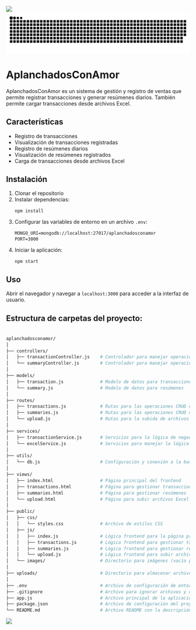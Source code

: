 <img src="https://user-images.githubusercontent.com/73097560/115834477-dbab4500-a447-11eb-908a-139a6edaec5c.gif">

<div align="center">
  <img src="https://github.com/Electromayonaise/Electromayonaise/blob/main/Assets/github-contribution-grid-snake%20blacktest(1).svg" alt="snake" />
</div>
<div id="user-content-toc">

# AplanchadosConAmor

AplanchadosConAmor es un sistema de gestión y registro de ventas que permite registrar transacciones y generar resúmenes diarios. También permite cargar transacciones desde archivos Excel.

## Características

- Registro de transacciones
- Visualización de transacciones registradas
- Registro de resúmenes diarios
- Visualización de resúmenes registrados
- Carga de transacciones desde archivos Excel

## Instalación

1. Clonar el repositorio
2. Instalar dependencias:
    ```
    npm install
    ```
3. Configurar las variables de entorno en un archivo `.env`:
    ```
    MONGO_URI=mongodb://localhost:27017/aplanchadosconamor
    PORT=3000
    ```
4. Iniciar la aplicación:
    ```
    npm start
    ```

## Uso

Abrir el navegador y navegar a `localhost:3000` para acceder a la interfaz de usuario.

## Estructura de carpetas del proyecto:

```bash

aplanchadosconamor/
│
├── controllers/
│   ├── transactionController.js    # Controlador para manejar operaciones relacionadas con transacciones
│   └── summaryController.js        # Controlador para manejar operaciones relacionadas con resúmenes
│
├── models/
│   ├── transaction.js              # Modelo de datos para transacciones
│   └── summary.js                  # Modelo de datos para resúmenes
│
├── routes/
│   ├── transactions.js             # Rutas para las operaciones CRUD de transacciones
│   ├── summaries.js                # Rutas para las operaciones CRUD de resúmenes
│   └── upload.js                   # Rutas para la subida de archivos Excel
│
├── services/
│   ├── transactionService.js       # Servicios para la lógica de negocio relacionada con transacciones
│   └── excelService.js             # Servicios para manejar la lógica relacionada con archivos Excel
│
├── utils/
│   └── db.js                       # Configuración y conexión a la base de datos
│
├── views/
│   ├── index.html                  # Página principal del frontend
│   ├── transactions.html           # Página para gestionar transacciones
│   ├── summaries.html              # Página para gestionar resúmenes
│   └── upload.html                 # Página para subir archivos Excel
│
├── public/
│   ├── css/
│   │   └── styles.css              # Archivo de estilos CSS
│   ├── js/
│   │   ├── index.js                # Lógica frontend para la página principal
│   │   ├── transactions.js         # Lógica frontend para gestionar transacciones
│   │   ├── summaries.js            # Lógica frontend para gestionar resúmenes
│   │   └── upload.js               # Lógica frontend para subir archivos Excel
│   └── images/                     # Directorio para imágenes (vacío por ahora)
│
├── uploads/                        # Directorio para almacenar archivos subidos
│
├── .env                            # Archivo de configuración de entorno (variables de entorno)
├── .gitignore                      # Archivo para ignorar archivos y directorios en git
├── app.js                          # Archivo principal de la aplicación (configuración del servidor)
├── package.json                    # Archivo de configuración del proyecto y dependencias de npm
└── README.md                       # Archivo README con la descripción del proyecto

```

<img src="https://user-images.githubusercontent.com/73097560/115834477-dbab4500-a447-11eb-908a-139a6edaec5c.gif">